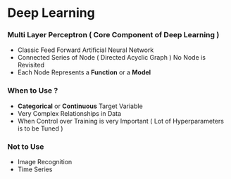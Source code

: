 # Deep Learning

### Multi Layer Perceptron ( Core Component of Deep Learning )

- Classic Feed Forward Artificial Neural Network 
- Connected Series of Node ( Directed Acyclic Graph ) No Node is Revisited 
- Each Node Represents a **Function** or a **Model**

### When to Use ?

- **Categorical** or **Continuous** Target Variable
- Very Complex Relationships in Data
- When Control over Training is very Important ( Lot of Hyperparameters is to be Tuned )

### Not to Use 

- Image Recognition 
- Time Series 
